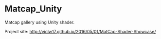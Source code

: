 # Matcap_Unity
Matcap gallery using Unity shader.

Project site:
http://viclw17.github.io/2016/05/01/MatCap-Shader-Showcase/

